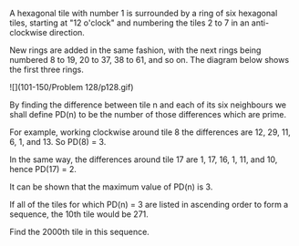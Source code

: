 A hexagonal tile with number 1 is surrounded by a ring of six hexagonal tiles, starting at
"12 o'clock" and numbering the tiles 2 to 7 in an anti-clockwise direction.

New rings are added in the same fashion, with the next rings being numbered 8 to 19, 20 to 37, 38
to 61, and so on. The diagram below shows the first three rings.

![](101-150/Problem 128/p128.gif)

By finding the difference between tile n and each of its six neighbours we shall define PD(n)
to be the number of those differences which are prime.

For example, working clockwise around tile 8 the differences are 12, 29, 11, 6, 1, and 13.
So PD(8) = 3.

In the same way, the differences around tile 17 are 1, 17, 16, 1, 11, and 10, hence PD(17) = 2.

It can be shown that the maximum value of PD(n) is 3.

If all of the tiles for which PD(n) = 3 are listed in ascending order to form a sequence,
the 10th tile would be 271.

Find the 2000th tile in this sequence.
